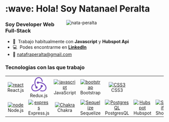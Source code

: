 <h1 align="left" id="nata-peralta-title">:wave: Hola! Soy Natanael Peralta </h1>

<a href="#nata-peralta-title">
<img src="https://camo.githubusercontent.com/62da68eb62b1e5f175f7d1f0191dd89a653d7908feb22d37d4a0ab07365d6791/68747470733a2f2f6d656469612e67697068792e636f6d2f6d656469612f4d3967624264396e6244724f5475314d71782f67697068792e676966" alt="nata-peralta" width="310" align="right" />
</a>

<h3 align="left">Soy Developer Web Full-Stack</h3>

- :office: &nbsp;Trabajo habitualmente con **Javascript** y **Hubspot Api**
- :computer: &nbsp;Podes encontrarme en **[LinkedIn]**
- 📧 natafraperalta@gmail.com

<h3 align="left" id="nata-peralta">Tecnologias con las que trabajo</h3>

<table>
<tr>
  <td align="center" width="96">
    <a href="#nata-peralta" >
      <img src="https://www.vectorlogo.zone/logos/reactjs/reactjs-icon.svg" width="48" height="48" alt="react"/>
    </a>
    <br>React.js
  </td>
  <td align="center" width="96"> 
    <a href="#nata-peralta" >
      <img src="https://raw.githubusercontent.com/devicons/devicon/master/icons/redux/redux-original.svg" width="48" height="48" alt="redux"/>
    </a>
    <br>Redux.js
  </td>
  <td align="center" width="96">
    <a href="#nata-peralta">
      <img src="https://cdn.worldvectorlogo.com/logos/logo-javascript.svg" width="48" height="48" alt="javascript"/>
    </a>
    <br>JavaScript
  </td>
  <td align="center" width="96">
    <a href="#nata-peralta">
      <img src="https://cdn.worldvectorlogo.com/logos/bootstrap-4.svg" width="48" height="48" alt="bootstrap"/>
    </a>
    <br>Bootstrap
  </td> <td align="center" width="96">
    <a href="#nata-peralta" >
      <img src="https://www.vectorlogo.zone/logos/reactjs/reactjs-icon.svg" width="48" height="48" alt="CSS3"/>
    </a>
    <br>CSS3
  </td>
</tr>
<tr>
  <td align="center" width="96">
    <a href="#nata-peralta" >
      <img src="https://www.vectorlogo.zone/logos/nodejs/nodejs-icon.svg" width="48" height="48" alt="node" />
    </a>
    <br>Node.js
  </td>
  <td align="center"  width="96">
    <a href="#nata-peralta">
      <img src="https://www.vectorlogo.zone/logos/expressjs/expressjs-icon.svg" width="48" height="48" alt="express" />
    </a>
    <br>Express.js
  </td>
  <td align="center"  width="96">
    <a href="#nata-peralta">
      <img src="https://avatars.githubusercontent.com/u/54212428?s=200&v=4" width="48" height="48" alt="Chakra" />
    </a>
    <br>Chakra
  </td>
  <td align="center" width="96">
    <a href="#nata-peralta" >
      <img src="https://seeklogo.com/images/S/sequelize-logo-9A5075DB9F-seeklogo.com.png" width="48" height="48" alt="Sequelize" />
    </a>
    <br>Sequelize
  </td>
  <td align="center" width="96">
    <a href="#nata-peralta" >
      <img src="https://www.vectorlogo.zone/logos/postgresql/postgresql-icon.svg" width="48" height="48" alt="PostgresQL" />
    </a>
    <br>PostgresQL
  </td>
      <td align="center" width="96">
    <a href="#nata-peralta" >
      <img src="https://www.vectorlogo.zone/logos/hubspot/hubspot-icon.svg" width="48" height="48" alt="Hubspot" />
    </a>
    <br>Hubspot
  </td>
  <td align="center" width="96">
    <a href="#nata-peralta" >
      <img src="https://www.vectorlogo.zone/logos/shopify/shopify-icon.svg" width="48" height="48" alt="Shopify" />
    </a>
    <br>Shopify
  </td>
</tr>
</table>

[linkedin]: https://www.linkedin.com/in/nataperalta "Natanael Peralta LinkedIn"

